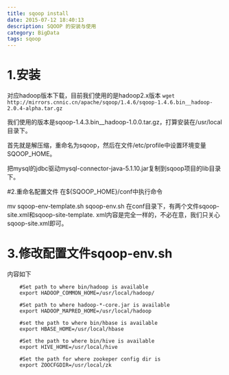 ```yaml
---
title: sqoop install
date: 2015-07-12 18:40:13
description: SQOOP 的安装与使用
category: BigData
tags: sqoop
---
```

# 1.安装
 对应hadoop版本下载，目前我们使用的是hadoop2.x版本
 `wget http://mirrors.cnnic.cn/apache/sqoop/1.4.6/sqoop-1.4.6.bin__hadoop-2.0.4-alpha.tar.gz`

  我们使用的版本是sqoop-1.4.3.bin__hadoop-1.0.0.tar.gz，打算安装在/usr/local目录下。

  首先就是解压缩，重命名为sqoop，然后在文件/etc/profile中设置环境变量SQOOP_HOME。

  把mysql的jdbc驱动mysql-connector-java-5.1.10.jar复制到sqoop项目的lib目录下。

#2.重命名配置文件
   在${SQOOP_HOME}/conf中执行命令

   mv  sqoop-env-template.sh  sqoop-env.sh
   在conf目录下，有两个文件sqoop-site.xml和sqoop-site-template.   xml内容是完全一样的，不必在意，我们只关心sqoop-site.xml即可。

# 3.修改配置文件sqoop-env.sh

内容如下
```
    #Set path to where bin/hadoop is available
    export HADOOP_COMMON_HOME=/usr/local/hadoop/

    #Set path to where hadoop-*-core.jar is available
    export HADOOP_MAPRED_HOME=/usr/local/hadoop

    #set the path to where bin/hbase is available
    export HBASE_HOME=/usr/local/hbase

    #Set the path to where bin/hive is available
    export HIVE_HOME=/usr/local/hive

    #Set the path for where zookeper config dir is
    export ZOOCFGDIR=/usr/local/zk
```


